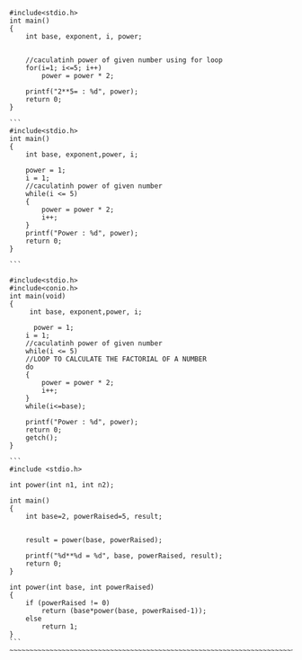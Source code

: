 ```
#include<stdio.h>
int main()
{
    int base, exponent, i, power;

   
    //caculatinh power of given number using for loop
    for(i=1; i<=5; i++)
        power = power * 2;

    printf("2**5= : %d", power);
    return 0;
}

```
~~~~~~~~~~~~~~~~~~~~~~~~~~~~~~~~~~~~~~~~~~~~~~~~~~~~~~~~~~~~~~~~~~~~~~~~~~~~~~~~~~
```
#include<stdio.h>
int main()
{
    int base, exponent,power, i;

    power = 1;
    i = 1;
    //caculatinh power of given number
    while(i <= 5)
    {
        power = power * 2;
        i++;
    }
    printf("Power : %d", power);
    return 0;
}

```
~~~~~~~~~~~~~~~~~~~~~~~~~~~~~~~~~~~~~~~~~~~~~~~~~~~~~~~~~~~~~~~~~~~~~~~~~~~~~~~~~~~~~
```
#include<stdio.h>
#include<conio.h>
int main(void)
{
     int base, exponent,power, i;
 
      power = 1;
    i = 1;
    //caculatinh power of given number
    while(i <= 5)
    //LOOP TO CALCULATE THE FACTORIAL OF A NUMBER
    do
    {
        power = power * 2;
        i++;
    }
	while(i<=base);
    
    printf("Power : %d", power);
    return 0;
    getch();
}

```
~~~~~~~~~~~~~~~~~~~~~~~~~~~~~~~~~~~~~~~~~~~~~~~~~~~~~~~~~~~~~~~~~~~~~~~~~~~~~~~
```
#include <stdio.h>

int power(int n1, int n2);

int main()
{
    int base=2, powerRaised=5, result;

 
    result = power(base, powerRaised);

    printf("%d**%d = %d", base, powerRaised, result);
    return 0;
}

int power(int base, int powerRaised)
{
    if (powerRaised != 0)
        return (base*power(base, powerRaised-1));
    else
        return 1;
}
```
~~~~~~~~~~~~~~~~~~~~~~~~~~~~~~~~~~~~~~~~~~~~~~~~~~~~~~~~~~~~~~~~~~~~~~~~~~~
